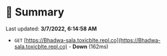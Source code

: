 # 📖 Summary
Last updated: **3/7/2022, 6:14:58 AM**

- `GET` [https://Bhadwa-sala.toxicblte.repl.co](https://Bhadwa-sala.toxicblte.repl.co) - **Down** (162ms)

